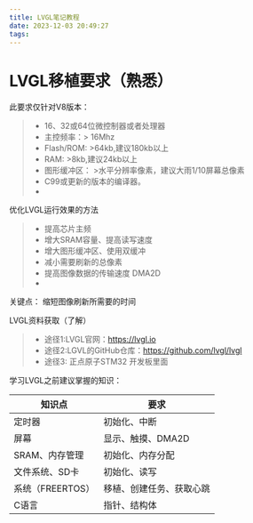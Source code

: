 ```yaml
---
title: LVGL笔记教程
date: 2023-12-03 20:49:27
tags:
---
```



# LVGL移植要求（熟悉）

<!-- more -->

此要求仅针对V8版本：
>- 16、32或64位微控制器或者处理器
>- 主控频率：> 16Mhz
>- Flash/ROM: >64kb,建议180kb以上
>- RAM: >8kb,建议24kb以上
>- 图形缓冲区： >水平分辨率像素，建议大雨1/10屏幕总像素
>-  C99或更新的版本的编译器。
>-

优化LVGL运行效果的方法

>- 提高芯片主频
>- 增大SRAM容量、提高读写速度
>- 增大图形缓冲区、使用双缓冲
>- 减小需要刷新的总像素
>- 提高图像数据的传输速度 DMA2D
>-
关键点： 缩短图像刷新所需要的时间

LVGL资料获取（了解）
>- 途径1:LVGL官网：https://lvgl.io
>- 途径2:LGVL的GitHub仓库：https://github.com/lvgl/lvgl
>- 途径3: 正点原子STM32 开发板里面


学习LVGL之前建议掌握的知识：

|知识点|要求|
|-- |-- |
|定时器|初始化、中断|
|屏幕|显示、触摸、DMA2D|
|SRAM、内存管理|初始化、内存分配|
|文件系统、SD卡|初始化、读写|
|系统（FREERTOS）|移植、创建任务、获取心跳|
|C语言|指针、结构体|



